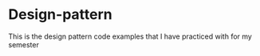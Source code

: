 # Design-pattern
This is the design pattern code examples that I have practiced with for my semester 
